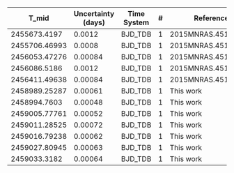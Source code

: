 |T_mid|Uncertainty (days)           |Time System|#                                            |Reference                               |
|-----|-----------------------------|-----------|---------------------------------------------|----------------------------------------|
|2455673.4197|0.0012                       |BJD_TDB    |1                                            |2015MNRAS.451.4060S                     |
|2455706.46993|0.0008                       |BJD_TDB    |1                                            |2015MNRAS.451.4060S                     |
|2456053.47276|0.00084                      |BJD_TDB    |1                                            |2015MNRAS.451.4060S                     |
|2456086.5186|0.0012                       |BJD_TDB    |1                                            |2015MNRAS.451.4060S                     |
|2456411.49638|0.00084                      |BJD_TDB    |1                                            |2015MNRAS.451.4060S                     |
|2458989.25287|0.00061                      |BJD_TDB    |1                                            |This work                               |
|2458994.7603|0.00048                      |BJD_TDB    |1                                            |This work                               |
|2459005.77761|0.00052                      |BJD_TDB    |1                                            |This work                               |
|2459011.28525|0.00072                      |BJD_TDB    |1                                            |This work                               |
|2459016.79238|0.00062                      |BJD_TDB    |1                                            |This work                               |
|2459027.80945|0.00063                      |BJD_TDB    |1                                            |This work                               |
|2459033.3182|0.00064                      |BJD_TDB    |1                                            |This work                               |
